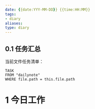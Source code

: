 ```yaml
---
date: {{date:YYY-MM-DD}} {{time:HH:MM}}
tags:
- diary
aliases: 
type: diary
---
```


## 0.1 任务汇总
当前文件任务清单：
```dataviewww
TASK
FROM "dailynote"
WHERE file.path = this.file.path
```

# 1 今日工作

